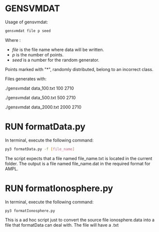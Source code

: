 # GENSVMDAT
Usage of gensvmdat:

```sh
gensvmdat file p seed
```

Where :
- *file* is the file name where data will be written.
- *p* is the number of points.
- *seed* is a number for the random generator.

Points marked with "\*", randomly distributed, belong to an incorrect class.


Files generates with:

./gensvmdat data_100.txt 100 2710

./gensvmdat data_500.txt 500 2710

./gensvmdat data_2000.txt 2000 2710

# RUN formatData.py

In terminal, execute the following command:
```sh
py3 formatData.py -f [file_name] 
```

The script expects that a file named file_name.txt is located in the current folder. The output is a file named file_name.dat in the required format for AMPL.

# RUN formatIonosphere.py

In terminal, execute the following command:
```sh
py3 formatIonosphere.py
```

This is a ad hoc script just to convert the source file ionosphere.data into a file that formatData can deal with. The file will have a .txt 

